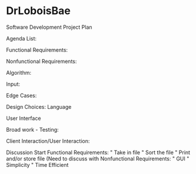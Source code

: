 # DrLoboisBae

Software Development Project Plan 

Agenda List:

Functional Requirements:

Nonfunctional Requirements:

Algorithm:

Input:

Edge Cases:

Design Choices: Language

User Interface 

Broad work - Testing:

Client Interaction/User Interaction:

Discussion Start
Functional Requirements: 
"	Take in file
"	Sort the file
"	Print and/or store file (Need to discuss with 
Nonfunctional Requirements:
"	GUI
"	Simplicity
"	Time Efficient


